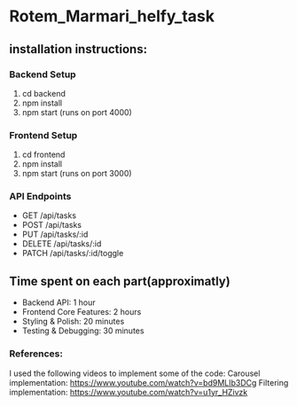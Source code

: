 ﻿# Rotem_Marmari_helfy_task
## installation instructions:
### Backend Setup
1. cd backend
2. npm install
3. npm start (runs on port 4000)
### Frontend Setup
1. cd frontend
2. npm install
3. npm start (runs on port 3000)
### API Endpoints
- GET /api/tasks
- POST /api/tasks
- PUT /api/tasks/:id
- DELETE /api/tasks/:id
- PATCH /api/tasks/:id/toggle

## Time spent on each part(approximatly)
*  Backend API: 1 hour
*  Frontend Core Features: 2 hours
*  Styling & Polish: 20 minutes
*  Testing & Debugging: 30 minutes

### References:
I used the following videos to implement some of the code:
Carousel implementation: https://www.youtube.com/watch?v=bd9MLIb3DCg
Filtering implementation: https://www.youtube.com/watch?v=u1yr_HZivzk
